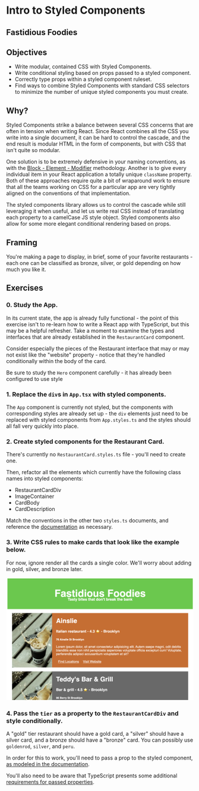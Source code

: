 # Intro to Styled Components

## Fastidious Foodies

## Objectives

- Write modular, contained CSS with Styled Components.
- Write conditional styling based on props passed to a styled component.
- Correctly type props within a styled component ruleset.
- Find ways to combine Styled Components with standard CSS selectors to minimize the number of unique styled components you must create.

## Why?

Styled Components strike a balance between several CSS concerns that are often in tension when writing React. Since React combines all the CSS you write into a single document, it can be hard to control the cascade, and the end result is modular HTML in the form of components, but with CSS that isn't quite so modular.

One solution is to be extremely defensive in your naming conventions, as with the [Block - Element - Modifier](http://getbem.com/) methodology. Another is to give every individual item in your React application a totally unique `className` property. Both of these approaches require quite a bit of wraparound work to ensure that all the teams working on CSS for a particular app are very tightly aligned on the conventions of that implementation.

The styled components library allows us to control the cascade while still leveraging it when useful, and let us write real CSS instead of translating each property to a camelCase JS style object. Styled components also allow for some more elegant conditional rendering based on props.

## Framing

You're making a page to display, in brief, some of your favorite restaurants - each one can be classified as bronze, silver, or gold depending on how much you like it.

## Exercises

### 0. Study the App.

In its current state, the app is already fully functional - the point of this exercise isn't to re-learn how to write a React app with TypeScript, but this may be a helpful refresher. Take a moment to examine the types and interfaces that are already established in the `RestaurantCard` component.

Consider especially the pieces of the Restaurant interface that may or may not exist like the "website" property - notice that they're handled conditionally within the body of the card.

Be sure to study the `Hero` component carefully - it has already been configured to use style

### 1. Replace the `div`s in `App.tsx` with styled components.

The `App` component is currently not styled, but the components with corresponding styles are already set up - the `div` elements just need to be replaced with styled components from `App.styles.ts` and the styles should all fall very quickly into place.

### 2. Create styled components for the Restaurant Card.

There's currently no `RestaurantCard.styles.ts` file - you'll need to create one.

Then, refactor all the elements which currently have the following class names into styled components:

- RestaurantCardDiv
- ImageContainer
- CardBody
- CardDescription

Match the conventions in the other two `styles.ts` documents, and reference the [documentation](https://styled-components.com/docs) as necessary.

### 3. Write CSS rules to make cards that look like the example below.

For now, ignore render all the cards a single color. We'll worry about adding in gold, silver, and bronze later.

![Preview of restaurant cards](public/preview.png)

### 4. Pass the `tier` as a property to the `RestaurantCardDiv` and style conditionally.

A "gold" tier restaurant should have a gold card, a "silver" should have a silver card, and a bronze should have a "bronze" card. You can possibly use `goldenrod`, `silver`, and `peru`.

In order for this to work, you'll need to pass a prop to the styled component, [as modeled in the documentation](https://styled-components.com/docs/basics#passed-props).

You'll also need to be aware that TypeScript presents some additional [requirements for passed properties](https://styled-components.com/docs/api#using-custom-props).

